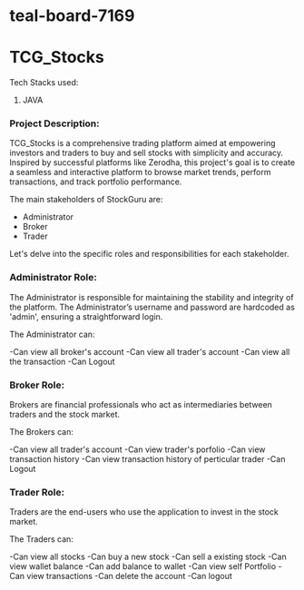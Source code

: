 # teal-board-7169
TCG_Stocks
===============================

Tech Stacks used:
1. JAVA

### **Project Description:**

TCG_Stocks is a comprehensive trading platform aimed at empowering investors and traders to buy and sell stocks with simplicity and accuracy. Inspired by successful platforms like Zerodha, this project's goal is to create a seamless and interactive platform to browse market trends, perform transactions, and track portfolio performance.

The main stakeholders of StockGuru are:

- Administrator
- Broker
- Trader

Let's delve into the specific roles and responsibilities for each stakeholder.

### **Administrator Role:**

The Administrator is responsible for maintaining the stability and integrity of the platform. The Administrator’s username and password are hardcoded as 'admin', ensuring a straightforward login.

The Administrator can:

-Can view all broker's account
-Can view all trader's account
-Can view all the transaction
-Can Logout

### **Broker Role:**

Brokers are financial professionals who act as intermediaries between traders and the stock market.

The Brokers can:

-Can view all trader's account
-Can view trader's porfolio
-Can view transaction history
-Can view transaction history of perticular trader
-Can Logout

### **Trader Role:**

Traders are the end-users who use the application to invest in the stock market.

The Traders can:

-Can view all stocks
-Can buy a new stock
-Can sell a existing stock
-Can view wallet balance
-Can add balance to wallet
-Can view self Portfolio
-Can view transactions
-Can delete the account
-Can logout
